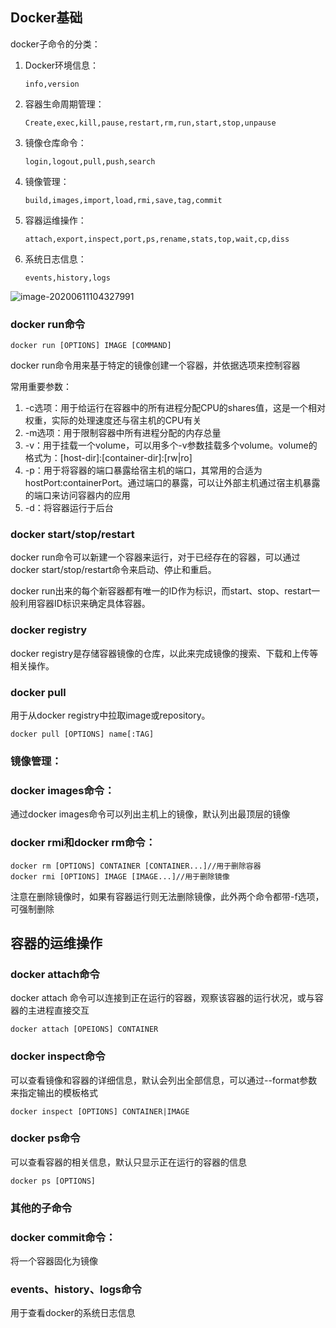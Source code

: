 ## Docker基础

docker子命令的分类：

1. Docker环境信息：

   `info,version`

2. 容器生命周期管理：

   `Create,exec,kill,pause,restart,rm,run,start,stop,unpause`

3. 镜像仓库命令：

   `login,logout,pull,push,search`

4. 镜像管理：

   `build,images,import,load,rmi,save,tag,commit`

5. 容器运维操作：

   `attach,export,inspect,port,ps,rename,stats,top,wait,cp,diss`

6. 系统日志信息：

   `events,history,logs`

![image-20200611104327991](E:\homework\Markdown\docker\Docker基础.assets\image-20200611104327991.png)

### docker run命令

```
docker run [OPTIONS] IMAGE [COMMAND] 
```

docker run命令用来基于特定的镜像创建一个容器，并依据选项来控制容器

常用重要参数：

1. -c选项：用于给运行在容器中的所有进程分配CPU的shares值，这是一个相对权重，实际的处理速度还与宿主机的CPU有关
2. -m选项：用于限制容器中所有进程分配的内存总量
3. -v：用于挂载一个volume，可以用多个-v参数挂载多个volume。volume的格式为：[host-dir]:[container-dir]:[rw|ro]
4. -p：用于将容器的端口暴露给宿主机的端口，其常用的合适为hostPort:containerPort。通过端口的暴露，可以让外部主机通过宿主机暴露的端口来访问容器内的应用
5. -d：将容器运行于后台

### docker start/stop/restart

docker run命令可以新建一个容器来运行，对于已经存在的容器，可以通过docker start/stop/restart命令来启动、停止和重启。

docker run出来的每个新容器都有唯一的ID作为标识，而start、stop、restart一般利用容器ID标识来确定具体容器。

### docker registry

docker registry是存储容器镜像的仓库，以此来完成镜像的搜索、下载和上传等相关操作。

### docker pull

用于从docker registry中拉取image或repository。

```
docker pull [OPTIONS] name[:TAG]
```

### 镜像管理：

### docker images命令：

通过docker images命令可以列出主机上的镜像，默认列出最顶层的镜像

### docker rmi和docker rm命令：

``` 
docker rm [OPTIONS] CONTAINER [CONTAINER...]//用于删除容器
docker rmi [OPTIONS] IMAGE [IMAGE...]//用于删除镜像
```

注意在删除镜像时，如果有容器运行则无法删除镜像，此外两个命令都带-f选项，可强制删除

## 容器的运维操作

### docker attach命令

docker attach 命令可以连接到正在运行的容器，观察该容器的运行状况，或与容器的主进程直接交互

```
docker attach [OPEIONS] CONTAINER
```

### docker inspect命令

可以查看镜像和容器的详细信息，默认会列出全部信息，可以通过--format参数来指定输出的模板格式

```
docker inspect [OPTIONS] CONTAINER|IMAGE 
```

### docker ps命令

可以查看容器的相关信息，默认只显示正在运行的容器的信息

```
docker ps [OPTIONS]
```

### 其他的子命令

###  docker commit命令：

将一个容器固化为镜像

### events、history、logs命令

用于查看docker的系统日志信息